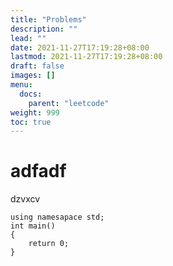 ```yaml
---
title: "Problems"
description: ""
lead: ""
date: 2021-11-27T17:19:28+08:00
lastmod: 2021-11-27T17:19:28+08:00
draft: false
images: []
menu: 
  docs:
    parent: "leetcode"
weight: 999
toc: true
---
```


# adfadf
dzvxcv
```
using namesapace std;
int main()
{
	return 0;	
}
```
